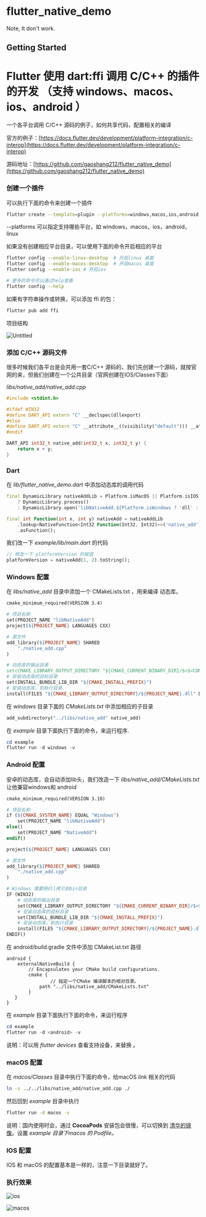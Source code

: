 # flutter_native_demo

Note, It don't work.

## Getting Started
# Flutter 使用 dart:ffi 调用 C/C++ 的插件的开发 （支持 windows、macos、ios、android ）

一个各平台调用 C/C++ 源码的例子，如何共享代码，配置相关的编译

官方的例子：[https://docs.flutter.dev/development/platform-integration/c-interop](https://docs.flutter.dev/development/platform-integration/c-interop)

源码地址：[https://github.com/gaoshang212/flutter_native_demo](https://github.com/gaoshang212/flutter_native_demo)
### 创建一个插件

可以执行下面的命令来创建一个插件

```bash
flutter create --template=plugin --platforms=windows,macos,ios,android,linux flutter_native_demo
```

--platforms 可以指定支持哪些平台，如 windows，macos，ios，android，linux

如果没有创建相应平台目录，可以使用下面的命令开启相应的平台

```bash
flutter config --enable-linux-desktop  # 开启linux 桌面
flutter config --enable-macos-desktop  # 开启macos 桌面
flutter config --enable-ios # 开启ios

# 更多的命令可以通过help查看
flutter config --help
```

如果有字符串操作或转换，可以添加 ffi 的包：

```bash
flutter pub add ffi
```

项目结构

![Untitled](./resources/images/tree.png?raw=true)

### 添加 C/C++ 源码文件

很多时候我们各平台是会共用一套C/C++ 源码的，我们先创建一个源码，就按官网的来，但我们创建在一个公共目录（官网创建在IOS/Classes下面）

*libs/native_add/native_add.cpp*

```cpp
#include <stdint.h>

#ifdef WIN32
#define DART_API extern "C" __declspec(dllexport)
#else
#define DART_API extern "C" __attribute__((visibility("default"))) __attribute__((used))
#endif

DART_API int32_t native_add(int32_t x, int32_t y) {
    return x + y;
}
```

### Dart

在 *lib/flutter_native_demo.dart* 中添加动态库的调用代码

```dart
final DynamicLibrary nativeAddLib = Platform.isMacOS || Platform.isIOS
    ? DynamicLibrary.process()
    : DynamicLibrary.open('libNativeAdd.${Platform.isWindows ? 'dll' : 'so'}');

final int Function(int x, int y) nativeAdd = nativeAddLib
    .lookup<NativeFunction<Int32 Function(Int32, Int32)>>('native_add')
    .asFunction();
```

我们改一下 *example/lib/main.dart* 的代码

```dart
// 修改一下 platformVersion 的赋值
platformVersion = nativeAdd(1, 2).toString();
```

### Windows 配置

在 *libs/native_add* 目录中添加一个 CMakeLists.txt ，用来编译 动态库。

```makefile
cmake_minimum_required(VERSION 3.4)

# 项目名称
set(PROJECT_NAME "libNativeAdd")
project(${PROJECT_NAME} LANGUAGES CXX)

# 源文件
add_library(${PROJECT_NAME} SHARED
    "./native_add.cpp"
)

# 动态库的输出目录
set(CMAKE_LIBRARY_OUTPUT_DIRECTORY "${CMAKE_CURRENT_BINARY_DIR}/$<$<CONFIG:DEBUG>:Debug>$<$<CONFIG:RELEASE>:Release>")
# 安装动态库的目标目录
set(INSTALL_BUNDLE_LIB_DIR "${CMAKE_INSTALL_PREFIX}")
# 安装动态库，到执行目录
install(FILES "${CMAKE_LIBRARY_OUTPUT_DIRECTORY}/${PROJECT_NAME}.dll" DESTINATION "${INSTALL_BUNDLE_LIB_DIR}" COMPONENT Runtime)
```

在 *windows* 目录下面的  *CMakeLists.txt* 中添加相应的子目录

```makefile
add_subdirectory("../libs/native_add" native_add)
```

在 *example* 目录下面执行下面的命令，来运行程序.

```powershell
cd example
flutter run -d windows -v
```

### Android 配置

安卓的动态库，会自动添加lib头，我们改造一下 *libs/native_add/CMakeLists.txt* 让他兼容windows和 android

```makefile
cmake_minimum_required(VERSION 3.10)

# 项目名称
if (${CMAKE_SYSTEM_NAME} EQUAL "Windows") 
    set(PROJECT_NAME "libNativeAdd")
else()
    set(PROJECT_NAME "NativeAdd")
endif()

project(${PROJECT_NAME} LANGUAGES CXX)

# 源文件
add_library(${PROJECT_NAME} SHARED
    "./native_add.cpp"
)

# Windows 需要把dll拷贝到bin目录
IF (WIN32)
    # 动态库的输出目录
    set(CMAKE_LIBRARY_OUTPUT_DIRECTORY "${CMAKE_CURRENT_BINARY_DIR}/$<$<CONFIG:DEBUG>:Debug>$<$<CONFIG:RELEASE>:Release>")
    # 安装动态库的目标目录
    set(INSTALL_BUNDLE_LIB_DIR "${CMAKE_INSTALL_PREFIX}")
    # 安装动态库，到执行目录
    install(FILES "${CMAKE_LIBRARY_OUTPUT_DIRECTORY}/${PROJECT_NAME}.dll" DESTINATION "${INSTALL_BUNDLE_LIB_DIR}" COMPONENT Runtime)
ENDIF()
```

在 android/build.gradle 文件中添加 CMakeList.txt 路径

```
android {
	externalNativeBuild {
        // Encapsulates your CMake build configurations.
        cmake {
		        // 指定一个CMake 编译脚本的相对目录。
            path "../libs/native_add/CMakeLists.txt"
        }
   }
}
```

在 *example* 目录下面执行下面的命令，来运行程序

```powershell
cd example
flutter run -d <android> -v
```

说明：可以用 *flutter devices* 查看支持设备，来替换 *<android>*。

### macOS 配置

在 *macos/Classes* 目录中执行下面的命令，给macOS *link* 相关的代码

```bash
ln -s ../../libs/native_add/native_add.cpp ./
```

然后回到 *example* 目录中执行

```bash
flutter run -d macos -v
```

说明：国内使用时会，通过 ****CocoaPods**** 安装包会很慢，可以切换到 [清华的镜像](https://mirrors.tuna.tsinghua.edu.cn/help/CocoaPods/)。设置 *example 目录下macos 的 Podfile。*

### IOS 配置

IOS 和 macOS 的配置基本是一样的，注意一下目录就好了。

### 执行效果

![ios](./resources/images/ios.png?raw=true|width=245px)

![macos](./resources/images/macos.png?raw=true|width=540px)

